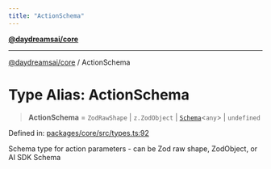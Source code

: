 ```yaml
---
title: "ActionSchema"
---
```


[**@daydreamsai/core**](./api-reference.md)

***

[@daydreamsai/core](./api-reference.md) / ActionSchema

# Type Alias: ActionSchema

> **ActionSchema** = `ZodRawShape` \| `z.ZodObject` \| [`Schema`](./Schema.md)\<`any`\> \| `undefined`

Defined in: [packages/core/src/types.ts:92](https://github.com/dojoengine/daydreams/blob/bbf75946e0d6d99fbdde4cebb2f8a4e8926724f1/packages/core/src/types.ts#L92)

Schema type for action parameters - can be Zod raw shape, ZodObject, or AI SDK Schema
